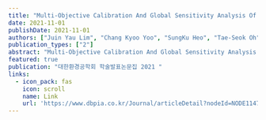 ```yaml
---
title: "Multi-Objective Calibration And Global Sensitivity Analysis Of Pn-Sbr Asm Model On In-Cycle Full-Scale Data"
date: 2021-11-01
publishDate: 2021-11-01
authors: ["Juin Yau Lim", "Chang Kyoo Yoo", "SungKu Heo", "Tae-Seok Oh"]
publication_types: ["2"]
abstract: "Multi-Objective Calibration And Global Sensitivity Analysis Of Pn-Sbr Asm Model On In-Cycle  Full-Scale Data - 대한환경공학회 학술발표논문집 - 대한환경공학회 : 논문 - DBpia 메뉴 건너뛰기  DBpia 전체 search 검색하기 상세검색 idea 리포트/논문 작성을 위한 주제가 필요하신가요? 최근  검색 키워드가 없습니다. 최근 검색어 전체삭제 알고리즘 이론 삭제 알고리즘화 (algoritmification):미디어의 핵심 논리로서 알고리즘 본문포함 .. 내서재 .. 알림 전체보기 주제분류  Best논문 매거진(잡지) 저널발행기관내 서재 1 정기구독(개인) 회원혜택 아카루트 투고저널추천  소속 기관/학교 인증 인증하면 논문, 학술자료등을 무료로 열람할수 있어요. 한국대학교, 누리자동차 , 시립도서관 등 나의 기관을 확인해보세요 (국내 대학 90% 이상 구독중 ) 로그인 회원가입 고객 센터 주제분류 사회과학 경영학 경제학 관광학 교육학 군사학 무역학 문헌정보학 법학 사회과학 일반 사회복지학 사회학 신문방송학 심리과학 정치외교학 지리/지역개발학 지역학 행정학 공학 …"
featured: true
publication: "대한환경공학회 학술발표논문집 2021 "
links:
  - icon_pack: fas
    icon: scroll
    name: Link
    url: 'https://www.dbpia.co.kr/Journal/articleDetail?nodeId=NODE11478689'
---
```

